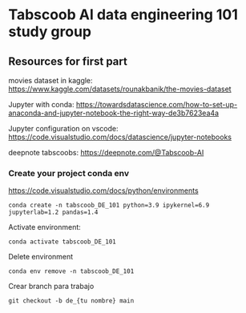 # Tabscoob AI data engineering 101 study group

## Resources for first part

movies dataset in kaggle:
https://www.kaggle.com/datasets/rounakbanik/the-movies-dataset

Jupyter with conda:
https://towardsdatascience.com/how-to-set-up-anaconda-and-jupyter-notebook-the-right-way-de3b7623ea4a

Jupyter configuration on vscode:
https://code.visualstudio.com/docs/datascience/jupyter-notebooks

deepnote tabscoobs:
https://deepnote.com/@Tabscoob-AI


### Create your project conda env
https://code.visualstudio.com/docs/python/environments


```{python}
conda create -n tabscoob_DE_101 python=3.9 ipykernel=6.9 jupyterlab=1.2 pandas=1.4
```

Activate environment:
```{python}
conda activate tabscoob_DE_101
```

Delete environment
```{python}
conda env remove -n tabscoob_DE_101
```


Crear branch para trabajo
```{python}
git checkout -b de_{tu nombre} main
```